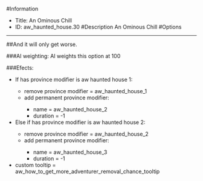 #Information
 - Title: An Ominous Chill
 - ID: aw_haunted_house.30
#Description
An Ominous Chill
#Options

___
##And it will only get worse.

###AI weighting:
AI weights this option at 100


###Efects:<ul><li>If has province modifier is aw haunted house 1:</li><ul><li>remove province modifier = aw_haunted_house_1</li><li>add permanent province modifier:</li><ul><li>name = aw_haunted_house_2</li><li>duration = -1</li></ul></ul><li>Else if has province modifier is aw haunted house 2:</li><ul><li>remove province modifier = aw_haunted_house_2</li><li>add permanent province modifier:</li><ul><li>name = aw_haunted_house_3</li><li>duration = -1</li></ul></ul><li>custom tooltip = aw_how_to_get_more_adventurer_removal_chance_tooltip</li></ul>
